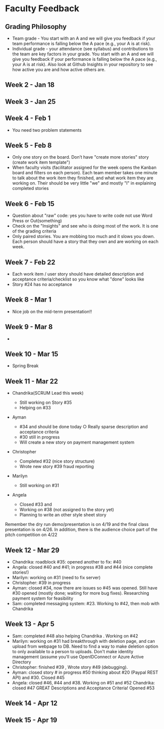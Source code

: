 # Faculty Feedback #

## Grading Philosophy ##
- Team grade - You start with an A and we will give you feedback if your team performance is falling below the A pace (e.g., your A is at risk).
- Individual grade - your attendance (see syllabus) and contributions to the team are key factors in your grade.  You start with an A and we will give you feedback if your performance is falling below the A pace (e.g., your A is at risk).  Also look at Github Insights in your repository to see how active you are and how active others are.

## Week 2 - Jan 18 ##

## Week 3 - Jan 25 ##

## Week 4 - Feb 1 ##

- You need two problem statements

## Week 5 - Feb 8 ##
 - Only one story on the board. Don’t have "create more stories" story (create work item template")
 - When faculty visits (facilitator assigned for the week opens the Kanban board and filters on each person). Each team member takes one minute to talk about the work
item they finished, and what work item they are working on. Their should be very little "we" and mostly "I" in explaining completed stories

## Week 6 - Feb 15 ##
- Question about "raw" code: yes you have to write code not use Word Press or Out(something)
- Check on the "Insights" and see who is doing most of the work. It is one of the grading criteria
- Only paired stories. You are mobbing too much and it slows you down. Each person should have a story that they own and are working on each week.

## Week 7 - Feb 22 ##
- Each work item / user story should have detailed description and acceptance criteria/checklist so you know what "done" looks like
- Story #24 has no acceptance

## Week 8 - Mar 1 ##

-  Nice job on the mid-term presentation!!

## Week 9 - Mar 8 ##
-
## Week 10 - Mar 15 ##
- Spring Break
## Week 11 - Mar 22 ##

- Chandrika(SCRUM Lead this week)

	- Still working on Story #35
	- Helping on #33

- Ayman
	- #34 and should be done today
		○ Really sparse description and acceptance criteria
	- #30 still in progress
	- Will create a new story on payment management system
- Christopher
	- Completed #32 (nice story structure)
	- Wrote new story #39 fraud reporting
	
 - Marilyn
	 - Still working on  #31

 - Angela
	 - Closed #33 and 
	 - Working on #38  (not assigned to the story yet)
	 - Planning to write an other style sheet story
	
Remember the dry run demo/presentation is on 4/19 and the final class presentation is on 4/26. In addition, there is the audience choice part of the pitch competition on 4/22


## Week 12 - Mar 29 ##
- Chandrika: roadblock #35: opened another to fix: #40
- Angela: closed #40 and #41;  in progress #38 and #44 (nice complete stories!)
- Marilyn: working on #31 (need to fix server)
- Christopher: #39 in progress
- Ayman: closed #34, now there are issues so #45 was opened. Still have #30 opened (mostly done; waiting for more bug fixes).  Researching payment system for feasibility
- Sam: completed messaging system: #23.  Working to #42, then mob with Chandrika


## Week 13 - Apr 5 ##
- Sam: completed #48 also helping Chandrika . Working on #42
- Marilyn: working on #31 had breakthrough with deletion page, and can upload from webpage to DB.  Need to find a way to make deletion option to only available to a person to uploads.  Don't make identity management (assume you'll use OpenIDConnect or Azure Active Directory
- Christopher: finished #39 , Wrote story #49 (debugging). 
- Ayman: closed story #  in progress #50 thinking about #20 (Paypal REST API) and #30. Closed #45
- Angela: closed #46, #44 and #38. Working on #51 and #52
Chandrika: closed #47 GREAT Descriptions and Acceptance Criteria!  Opened #53


## Week 14 - Apr 12 ##

## Week 15 - Apr 19 ##
